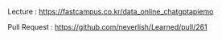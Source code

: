 Lecture : https://fastcampus.co.kr/data_online_chatgptapiemo

Pull Request : https://github.com/neverlish/Learned/pull/261